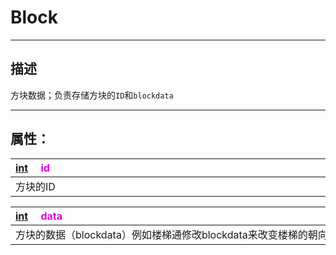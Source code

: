 # Block
------------------------------------------------------------------------------------------
## 描述

方块数据；负责存储方块的`ID`和`blockdata`

------------------------------------------------------------------------------------------
## 属性：

|<div style="width:1125px">[int](/Api/DataType/Int.md) &emsp;<font color="dd00dd">id</font></div>|
|:---|
|方块的ID|

|<div style="width:1125px">[int](/Api/DataType/Int.md) &emsp;<font color="dd00dd">data</font></div>|
|:---|
|方块的数据（blockdata）例如楼梯通修改blockdata来改变楼梯的朝向|